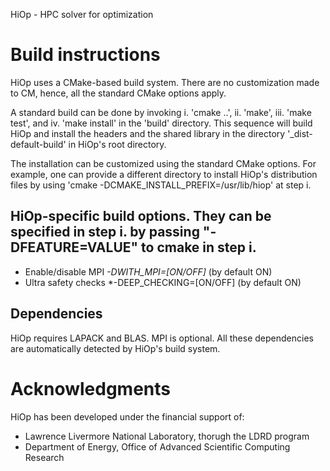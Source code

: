 HiOp - HPC solver for optimization

# Build instructions
HiOp uses a CMake-based build system. There are no customization made to CM, hence, all the standard CMake options apply.

A standard build can be done by invoking  i. 'cmake ..', ii. 'make', iii. 'make test', and iv. 'make install' in the 'build' directory. This sequence will build HiOp and install the headers and the shared library in the directory '_dist-default-build' in HiOp's root directory.

The installation can be customized using the standard CMake options. For example, one can provide a different directory to install HiOp's distribution files by using 'cmake -DCMAKE_INSTALL_PREFIX=/usr/lib/hiop' at step i.

## HiOp-specific build options. They can be specified in step i. by passing "-DFEATURE=VALUE" to cmake in step i.
* Enable/disable MPI *-DWITH_MPI=[ON/OFF]* (by default ON)
* Ultra safety checks *-DEEP_CHECKING=[ON/OFF] (by default ON)

## Dependencies
HiOp requires LAPACK and BLAS. MPI is optional. All these dependencies are automatically detected by HiOp's build system.


# Acknowledgments

HiOp has been developed under the financial support of: 
- Lawrence Livermore National Laboratory, thorugh the LDRD program
- Department of Energy, Office of Advanced Scientific Computing Research



